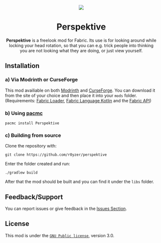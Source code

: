 <div align="center">

<img src="https://raw.githubusercontent.com/RaptaG/perspektive/main/src/main/resources/assets/perspektive/icon.png">

# Perspektive

**Perspektive** is a freelook mod for Fabric. Its use is for looking around while locking your head rotation, so that you can e.g. trick people into thinking you are not looking what they are doing, or just view yourself.

</div>

## Installation

### a) Via Modrinth or CurseForge

This mod availiable on both [Modrinth](https://modrinth.com/mod/perspektive) and [CurseForge](https://www.curseforge.com/minecraft/mc-mods/perspektive).  You can download it from the site of your choice and then place it into your `mods` folder.<br />(Requirements: [Fabric Loader](https://fabricmc.net/use/installer), [Fabric Language Kotlin](https://modrinth.com/mod/fabric-language-kotlin) and the [Fabric API](https://modrinth.com/mod/fabric-api))

### b) Using [pacmc](https://github.com/jakobkmar/pacmc)

```
pacmc install Perspektive
```

### c) Building from source

Clone the repository with:
```
git clone https://github.com/r0yzer/perspektive
```
Enter the folder created and run:
```
./gradlew build
```
After that the mod should be built and you can find it under the `libs` folder.

## Feedback/Support

You can report issues or give feedback in the [Issues Section](https://github.com/r0yzer/perspektive/issues).

## License

This mod is under the [`GNU Public license`](LICENSE), version 3.0.